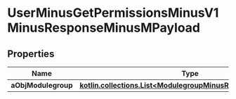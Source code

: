 
# UserMinusGetPermissionsMinusV1MinusResponseMinusMPayload

## Properties
Name | Type | Description | Notes
------------ | ------------- | ------------- | -------------
**aObjModulegroup** | [**kotlin.collections.List&lt;ModulegroupMinusResponseCompound&gt;**](ModulegroupMinusResponseCompound.md) |  | 



